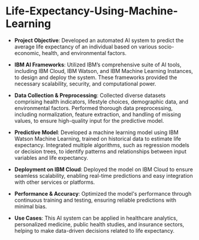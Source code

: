 # Life-Expectancy-Using-Machine-Learning

- **Project Objective**: Developed an automated AI system to predict the average life expectancy of an individual based on various socio-economic, health, and environmental factors.

- **IBM AI Frameworks**: Utilized IBM’s comprehensive suite of AI tools, including IBM Cloud, IBM Watson, and IBM Machine Learning Instances, to design and deploy the system. These frameworks provided the necessary scalability, security, and computational power.

- **Data Collection & Preprocessing**: Collected diverse datasets comprising health indicators, lifestyle choices, demographic data, and environmental factors. Performed thorough data preprocessing, including normalization, feature extraction, and handling of missing values, to ensure high-quality input for the predictive model.

- **Predictive Model**: Developed a machine learning model using IBM Watson Machine Learning, trained on historical data to estimate life expectancy. Integrated multiple algorithms, such as regression models or decision trees, to identify patterns and relationships between input variables and life expectancy.

- **Deployment on IBM Cloud**: Deployed the model on IBM Cloud to ensure seamless scalability, enabling real-time predictions and easy integration with other services or platforms.

- **Performance & Accuracy**: Optimized the model's performance through continuous training and testing, ensuring reliable predictions with minimal bias.

- **Use Cases**: This AI system can be applied in healthcare analytics, personalized medicine, public health studies, and insurance sectors, helping to make data-driven decisions related to life expectancy.
